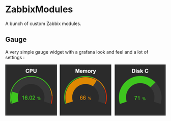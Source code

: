 # ZabbixModules

A bunch of custom Zabbix modules.

## Gauge

A very simple gauge widget with a grafana look and feel and a lot of settings :

<img src="ressources/readme/gauges.png" />

